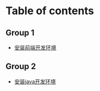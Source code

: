 # Table of contents

## Group 1

* [安装前端开发环境](README.md)

## Group 2

* [安装java开发环境](group-2/an-zhuang-java-kai-fa-huan-jing.md)
